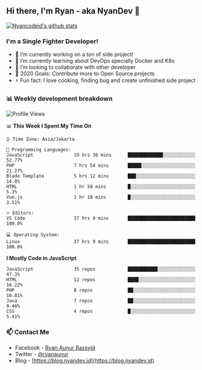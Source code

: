 ## Hi there, I'm Ryan - aka NyanDev 👋

[![Nyancodeid's github stats](https://github-readme-stats.vercel.app/api?username=nyancodeid)](https://github.com/nyancodeid/nyancodeid)

### I'm a Single Fighter Developer!
- 🔭 I’m currently working on a ton of side project!
- 🌱 I’m currently learning about DevOps specially Docker and K8s
- 👯 I’m looking to collaborate with other developer
- 🥅 2020 Goals: Contribute more to Open Source projects
- ⚡ Fun fact: I love cooking, finding bug and create unfinished side project 

### 📊 Weekly development breakdown

<!--START_SECTION:waka-->
![Profile Views](http://img.shields.io/badge/Profile%20Views-19-blue)

📊 **This Week I Spent My Time On** 

```text
⌚︎ Time Zone: Asia/Jakarta

💬 Programming Languages: 
JavaScript               19 hrs 36 mins      █████████████░░░░░░░░░░░░   52.77% 
PHP                      7 hrs 54 mins       █████░░░░░░░░░░░░░░░░░░░░   21.27% 
Blade Template           5 hrs 12 mins       ███░░░░░░░░░░░░░░░░░░░░░░   14.0% 
HTML                     1 hr 58 mins        █░░░░░░░░░░░░░░░░░░░░░░░░   5.3% 
Vue.js                   1 hr 18 mins        █░░░░░░░░░░░░░░░░░░░░░░░░   3.51%

🔥 Editors: 
VS Code                  37 hrs 9 mins       █████████████████████████   100.0%

💻 Operating System: 
Linux                    37 hrs 9 mins       █████████████████████████   100.0%

```

**I Mostly Code in JavaScript** 

```text
JavaScript               35 repos            ███████████░░░░░░░░░░░░░░   47.3% 
HTML                     12 repos            ████░░░░░░░░░░░░░░░░░░░░░   16.22% 
PHP                      8 repos             ██░░░░░░░░░░░░░░░░░░░░░░░   10.81% 
Java                     7 repos             ██░░░░░░░░░░░░░░░░░░░░░░░   9.46% 
CSS                      4 repos             █░░░░░░░░░░░░░░░░░░░░░░░░   5.41%

```



<!--END_SECTION:waka-->

### 📫 Contact Me
- Facebook - [Ryan Aunur Rassyid](https://facebook.com/ryan.hac)
- Twitter - [@ryanaunur](https://twitter.com/ryanaunur)
- Blog - [https://blog.nyandev.id](https://blog.nyandev.id)
